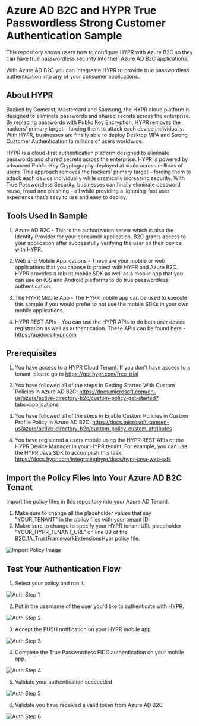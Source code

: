 # Azure AD B2C and HYPR True Passwordless Strong Customer Authentication Sample

This repository shows users how to configure HYPR with Azure B2C so they can have true passwordless security into their Azure AD B2C applications.

With Azure AD B2C you can integreate HYPR to provide true passwordless authentication into any of your consumer applications. 

## About HYPR

Backed by Comcast, Mastercard and Samsung, the HYPR cloud platform is designed to eliminate passwords and shared secrets across the enterprise. By replacing passwords with Public Key Encryption, HYPR removes the hackers’ primary target - forcing them to attack each device individually. With HYPR, businesses are finally able to deploy Desktop MFA and Strong Customer Authentication to millions of users worldwide.

HYPR is a cloud-first authentication platform designed to eliminate passwords and shared secrets across the enterprise. HYPR is powered by advanced Public-Key Cryptography deployed at scale across millions of users. This approach removes the hackers’ primary target – forcing them to attack each device individually while drastically increasing security.
With True Passwordless Security, businesses can finally eliminate password reuse, fraud and phishing – all while providing a lightning-fast user experience that’s easy to use and easy to deploy.

## Tools Used In Sample

1. Azure AD B2C - This is the authorization server which is also the Identity Provider for your consumer application. B2C grants access to your application after successfully verifying the user on their device with HYPR. 

2. Web and Mobile Applications - These are your mobile or web applications that you choose to protect with HYPR and Azure B2C. HYPR provides a robust mobile SDK as well as a mobile app that you can use on iOS and Android platforms to do true passwordless authentication. 

3. The HYPR Mobile App - The HYPR mobile app can be used to execute this sample if you would prefer to not use the mobile SDKs in your own mobile applications. 

4. HYPR REST APIs - You can use the HYPR APIs to do both user device registration as well as authentication. These APIs can be found here - https://apidocs.hypr.com

## Prerequisites

1. You have access to a HYPR Cloud Tenant. If you don't have access to a tenant, please go to https://get.hypr.com/free-trial

2. You have followed all of the steps in Getting Started With Custom Policies in Azure AD B2C: https://docs.microsoft.com/en-us/azure/active-directory-b2c/custom-policy-get-started?tabs=applications 

3. You have followed all of the steps in Enable Custom Policies in Custom Profile Policy in Azure AD B2C: https://docs.microsoft.com/en-us/azure/active-directory-b2c/custom-policy-custom-attributes

4. You have registered a users mobile using the HYPR REST APIs or the HYPR Device Manager in your HYPR tenant. For example, you can use the HYPR Java SDK to accomplish this task: https://docs.hypr.com/integratinghypr/docs/hypr-java-web-sdk

## Import the Policy Files Into Your Azure AD B2C Tenant

Import the policy files in this repository into your Azure AD Tenant. 

1. Make sure to change all the placeholder values that say "YOUR_TENANT" in the policy files with your tenant ID. 
2. Makre sure to change to specify your HYPR tenant URL placeholder "YOUR_HYPR_TENANT_URL" on line 89 of the B2C_1A_TrustFrameworkExtensionsHypr policy file. 

![Import Policy Image](/images/uploadpolicy.png)

## Test Your Authentication Flow

1. Select your policy and run it. 

![Auth Step 1](/images/authstep1.png)

2. Put in the username of the user you'd like to authenticate with HYPR. 

![Auth Step 2](/images/authstep2.png)

3. Accept the PUSH notification on your HYPR mobile app

![Auth Step 3](/images/authstep3.png)

4. Complete the True Passwordless FIDO authentication on your mobile app. 

![Auth Step 4](/images/authstep4.png)

5. Validate your authentication succeeded

![Auth Step 5](/images/authstep5.png)

6. Validate you have received a valid token from Azure AD B2C

![Auth Step 6](/images/authstep6.png)
